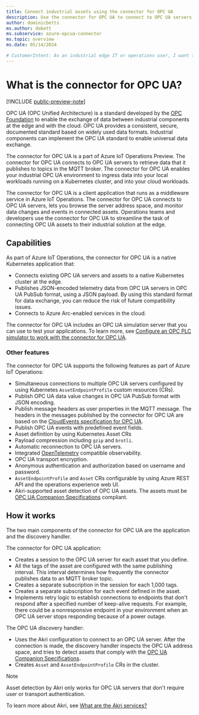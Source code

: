 ```yaml
---
title: Connect industrial assets using the connector for OPC UA
description: Use the connector for OPC UA to connect to OPC UA servers and exchange telemetry with a Kubernetes cluster.
author: dominicbetts
ms.author: dobett
ms.subservice: azure-opcua-connector
ms.topic: overview
ms.date: 05/14/2024

# CustomerIntent: As an industrial edge IT or operations user, I want to to understand what the connector for OPC UA is and how it works with OPC UA industrial assets to enable me to add them as resources to my Kubernetes cluster.
---
```


# What is the connector for OPC UA?

[!INCLUDE [public-preview-note](../includes/public-preview-note.md)]

OPC UA (OPC Unified Architecture) is a standard developed by the [OPC Foundation](https://opcfoundation.org/) to enable the exchange of data between industrial components at the edge and with the cloud. OPC UA provides a consistent, secure, documented standard based on widely used data formats. Industrial components can implement the OPC UA standard to enable universal data exchange.

The connector for OPC UA is a part of Azure IoT Operations Preview. The connector for OPC UA connects to OPC UA servers to retrieve data that it publishes to topics in the MQTT broker. The connector for OPC UA enables your industrial OPC UA environment to ingress data into your local workloads running on a Kubernetes cluster, and into your cloud workloads.

The connector for OPC UA is a client application that runs as a middleware service in Azure IoT Operations. The connector for OPC UA connects to OPC UA servers, lets you browse the server address space, and monitor data changes and events in connected assets. Operations teams and developers use the connector for OPC UA to streamline the task of connecting OPC UA assets to their industrial solution at the edge.

## Capabilities

As part of Azure IoT Operations, the connector for OPC UA is a native Kubernetes application that:

- Connects existing OPC UA servers and assets to a native Kubernetes cluster at the edge.
- Publishes JSON-encoded telemetry data from OPC UA servers in OPC UA PubSub format, using a JSON payload. By using this standard format for data exchange, you can reduce the risk of future compatibility issues.
- Connects to Azure Arc-enabled services in the cloud.

The connector for OPC UA includes an OPC UA simulation server that you can use to test your applications. To learn more, see [Configure an OPC PLC simulator to work with the connector for OPC UA](howto-configure-opc-plc-simulator.md).

### Other features

The connector for OPC UA supports the following features as part of Azure IoT Operations:

- Simultaneous connections to multiple OPC UA servers configured by using Kubernetes `AssetEndpointProfile` custom resources (CRs).
- Publish OPC UA data value changes in OPC UA PubSub format with JSON encoding.
- Publish message headers as user properties in the MQTT message. The headers in the messages published by the connector for OPC UA are based on the [CloudEvents specification for OPC UA](https://github.com/cloudevents/spec/blob/main/cloudevents/extensions/opcua.md).
- Publish OPC UA events with predefined event fields.
- Asset definition by using Kubernetes Asset CRs
- Payload compression including `gzip` and `brotli`.
- Automatic reconnection to OPC UA servers.
- Integrated [OpenTelemetry](https://opentelemetry.io/) compatible observability.
- OPC UA transport encryption.
- Anonymous authentication and authorization based on username and password.
- `AssetEndpointProfile` and `Asset` CRs configurable by using Azure REST API and the operations experience web UI.
- Akri-supported asset detection of OPC UA assets. The assets must be [OPC UA Companion Specifications](https://opcfoundation.org/about/opc-technologies/opc-ua/ua-companion-specifications/) compliant.

## How it works

The two main components of the connector for OPC UA are the application and the discovery handler.

The connector for OPC UA application:

- Creates a session to the OPC UA server for each asset that you define.
- All the tags of the asset are configured with the same publishing interval. This interval determines how frequently the connector publishes data to an MQTT broker topic.
- Creates a separate subscription in the session for each 1,000 tags.
- Creates a separate subscription for each event defined in the asset.
- Implements retry logic to establish connections to endpoints that don't respond after a specified number of keep-alive requests. For example, there could be a nonresponsive endpoint in your environment when an OPC UA server stops responding because of a power outage.

The OPC UA discovery handler:

- Uses the Akri configuration to connect to an OPC UA server. After the connection is made, the discovery handler inspects the OPC UA address space, and tries to detect assets that  comply with the [OPC UA Companion Specifications](https://opcfoundation.org/about/opc-technologies/opc-ua/ua-companion-specifications/).
- Creates `Asset` and `AssetEndpointProfile` CRs in the cluster.

> [!NOTE]
> Asset detection by Akri only works for OPC UA servers that don't require user or transport authentication.

To learn more about Akri, see [What are the Akri services?](overview-akri.md)

